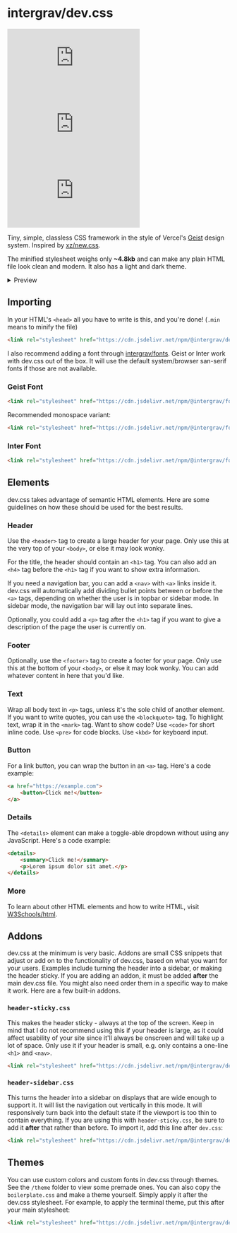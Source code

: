 # intergrav/dev.css

[![NPM Version](https://img.shields.io/npm/v/@intergrav/dev.css)](https://www.npmjs.com/package/@intergrav/dev.css) [![jsDelivr hits (npm)](https://img.shields.io/jsdelivr/npm/hm/@intergrav/dev.css)](https://cdn.jsdelivr.net/npm/@intergrav/dev.css/) [![GitHub Repo stars](https://img.shields.io/github/stars/intergrav/dev.css)](https://github.com/intergrav/dev.css)

Tiny, simple, classless CSS framework in the style of Vercel's [Geist](https://vercel.com/geist) design system. Inspired by [xz/new.css](https://github.com/xz/new.css).

The minified stylesheet weighs only **~4.8kb** and can make any plain HTML file look clean and modern. It also has a light and dark theme.

<details>
<summary>Preview</summary>

<img src="https://raw.githubusercontent.com/intergrav/branding/main/dev.css/preview/desktop-light.png" alt="dev.css desktop demo, light mode">
<img src="https://raw.githubusercontent.com/intergrav/branding/main/dev.css/preview/desktop-dark.png" alt="dev.css desktop demo, dark mode">
<img height="748px" src="https://raw.githubusercontent.com/intergrav/branding/main/dev.css/preview/mobile-light.png" alt="dev.css mobile demo, dark mode">
<img height="748px" src="https://raw.githubusercontent.com/intergrav/branding/main/dev.css/preview/mobile-dark.png" alt="dev.css mobile demo, dark mode">

</details>

## Importing

In your HTML's `<head>` all you have to write is this, and you're done! (`.min` means to minify the file)

```html
<link rel="stylesheet" href="https://cdn.jsdelivr.net/npm/@intergrav/dev.css@3">
```

I also recommend adding a font through [intergrav/fonts](https://github.com/intergrav/fonts). Geist or Inter work with dev.css out of the box. It will use the default system/browser san-serif fonts if those are not available.

### Geist Font

```html
<link rel="stylesheet" href="https://cdn.jsdelivr.net/npm/@intergrav/fonts@1/serve/geist.min.css">
```

Recommended monospace variant:

```html
<link rel="stylesheet" href="https://cdn.jsdelivr.net/npm/@intergrav/fonts@1/serve/geist-mono.min.css">
```

### Inter Font

```html
<link rel="stylesheet" href="https://cdn.jsdelivr.net/npm/@intergrav/fonts@1/serve/inter.min.css">
```

## Elements

dev.css takes advantage of semantic HTML elements. Here are some guidelines on how these should be used for the best results.

### Header

Use the `<header>` tag to create a large header for your page. Only use this at the very top of your `<body>`, or else it may look wonky.

For the title, the header should contain an `<h1>` tag. You can also add an `<h4>` tag before the `<h1>` tag if you want to show extra information.

If you need a navigation bar, you can add a `<nav>` with `<a>` links inside it. dev.css will automatically add dividing bullet points between or before the `<a>` tags, depending on whether the user is in topbar or sidebar mode. In sidebar mode, the navigation bar will lay out into separate lines.

Optionally, you could add a `<p>` tag after the `<h1>` tag if you want to give a description of the page the user is currently on.

### Footer

Optionally, use the `<footer>` tag to create a footer for your page. Only use this at the bottom of your `<body>`, or else it may look wonky. You can add whatever content in here that you'd like.

### Text

Wrap all body text in `<p>` tags, unless it's the sole child of another element. If you want to write quotes, you can use the `<blockquote>` tag. To highlight text, wrap it in the `<mark>` tag. Want to show code? Use `<code>` for short inline code. Use `<pre>` for code blocks. Use `<kbd>` for keyboard input.

### Button

For a link button, you can wrap the button in an `<a>` tag. Here's a code example:

```html
<a href="https://example.com">
	<button>Click me!</button>
</a>
```

### Details

The `<details>` element can make a toggle-able dropdown without using any JavaScript. Here's a code example:

```html
<details>
	<summary>Click me!</summary>
	<p>Lorem ipsum dolor sit amet.</p>
</details>
```

### More

To learn about other HTML elements and how to write HTML, visit [W3Schools/html](https://www.w3schools.com/html/).

## Addons

dev.css at the minimum is very basic. Addons are small CSS snippets that adjust or add on to the functionality of dev.css, based on what you want for your users. Examples include turning the header into a sidebar, or making the header sticky. If you are adding an addon, it must be added **after** the main dev.css file. You might also need order them in a specific way to make it work. Here are a few built-in addons.

### `header-sticky.css`

This makes the header sticky - always at the top of the screen. Keep in mind that I do not recommend using this if your header is large, as it could affect usability of your site since it'll always be onscreen and will take up a lot of space. Only use it if your header is small, e.g. only contains a one-line `<h1>` and `<nav>`.

```html
<link rel="stylesheet" href="https://cdn.jsdelivr.net/npm/@intergrav/dev.css@3/addon/header-sticky.min.css">
```

### `header-sidebar.css`

This turns the header into a sidebar on displays that are wide enough to support it. It will list the navigation out vertically in this mode. It will responsively turn back into the default state if the viewport is too thin to contain everything. If you are using this with `header-sticky.css`, be sure to add it **after** that rather than before. To import it, add this line after `dev.css`:

```html
<link rel="stylesheet" href="https://cdn.jsdelivr.net/npm/@intergrav/dev.css@3/addon/header-sidebar.min.css">
```

## Themes

You can use custom colors and custom fonts in dev.css through themes. See the `/theme` folder to view some premade ones. You can also copy the `boilerplate.css` and make a theme yourself. Simply apply it after the dev.css stylesheet. For example, to apply the terminal theme, put this after your main stylesheet:

```html
<link rel="stylesheet" href="https://cdn.jsdelivr.net/npm/@intergrav/dev.css@3/theme/terminal.min.css">
```
